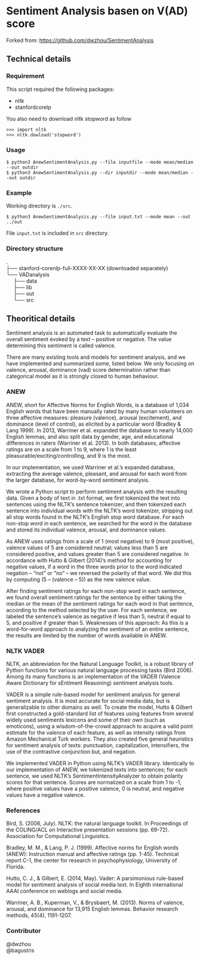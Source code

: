 # Sentiment Analysis basen on V(AD) score
Forked from: https://github.com/dwzhou/SentimentAnalysis

## Technical details
### Requirement
This script required the following packages:  
- nltk
- stanfordcorelp

You also need to download nltk stopword as follow

    >>> import nltk
    >>> nltk.dowload('stopword')
    
### Usage
    $ python3 AnewSentimentAnalysis.py --file inputfile --mode mean/median --out outdir
    $ python3 AnewSentimentAnalysis.py --dir inputdir --mode mean/median --out outdir

### Example
Working directory is `./src`.

    $ python3 AnewSentimentAnalysis.py --file input.txt --mode mean --out ../out

File `input.txt` is included in `src` directory.

### Directory structure
.  
├── stanford-corenlp-full-XXXX-XX-XX (downloaded separately)  
└── VADanalysis  
&nbsp;&nbsp;&nbsp;&nbsp;    ├── data  
&nbsp;&nbsp;&nbsp;&nbsp;    ├── lib  
&nbsp;&nbsp;&nbsp;&nbsp;    ├── out  
&nbsp;&nbsp;&nbsp;&nbsp;    └── src  


## Theoritical details
Sentiment analysis is an automated task to automatically evaluate the overall sentiment evoked by a text – positive or negative. The value determining this sentiment is called valence.

There are many existing tools and models for sentiment analysis, and we have implemented and summarized some, listed below. We only focusing on valence, arousal, dominance (vad) score determination rather than categorical model as it is strongly closed to human behaviour.

### ANEW

ANEW, short for Affective Norms for English Words, is a database of 1,034 English words that have been manually rated by many human volunteers on three affective measures: pleasure (valence), arousal (excitement), and dominance (level of control), as elicited by a particular word (Bradley & Lang 1999). In 2013, Warriner et al. expanded the database to nearly 14,000 English lemmas, and also split data by gender, age, and educational differences in raters (Warriner et al. 2013). In both databases, affective ratings are on a scale from 1 to 9, where 1 is the least pleasurable/exciting/controlling, and 9 is the most.

In our implementation, we used Warriner et al.’s expanded database, extracting the average valence, pleasant, and arousal for each word from the larger database, for word-by-word sentiment analysis.

We wrote a Python script to perform sentiment analysis with the resulting data. Given a body of text in .txt format, we first tokenized the text into sentences using the NLTK’s sentence tokenizer, and then tokenized each sentence into individual words with the NLTK’s word tokenizer, stripping out all stop words found in the NLTK’s English stop word database. For each non-stop word in each sentence, we searched for the word in the database and stored its individual valence, arousal, and dominance values.

As ANEW uses ratings from a scale of 1 (most negative) to 9 (most positive), valence values of 5 are considered neutral; values less than 5 are considered positive, and values greater than 5 are considered negative. In accordance with Hutto & Gilbert (2014)’s method for accounting for negative values, if a word in the three words prior to the word indicated negation – “not” or “no” – we reversed the polarity of that word. We did this by computing (5 – (valence – 5)) as the new valence value.

After finding sentiment ratings for each non-stop word in each sentence, we found overall sentiment ratings for the sentence by either taking the median or the mean of the sentiment ratings for each word in that sentence, according to the method selected by the user. For each sentence, we labeled the sentence’s valence as negative if less than 5, neutral if equal to 5, and positive if greater than 5.
Weaknesses of this approach: As this is a word-for-word approach to analyzing the sentiment of an entire sentence, the results are limited by the number of words available in ANEW.

### NLTK VADER
NLTK, an abbreviation for the Natural Language Toolkit, is a robust library of Python functions for various natural language processing tasks (Bird 2006). Among its many functions is an implementation of the VADER (Valence Aware Dictionary for sEntiment Reasoning) sentiment analysis tools.

VADER is a simple rule-based model for sentiment analysis for general sentiment analysis. It is most accurate for social media data, but is generalizable to other domains as well. To create the model, Hutto & Gilbert first constructed a gold-standard list of features using features from several widely used sentiments lexicons and some of their own (such as emoticons), using a wisdom-of-the-crowd approach to acquire a valid point estimate for the valence of each feature, as well as intensity ratings from Amazon Mechanical Turk workers. They also created five general heuristics for sentiment analysis of texts: punctuation, capitalization, intensifiers, the use of the contrastive conjunction but, and negation.
  
We implemented VADER in Python using NLTK’s VADER library. Identically to our implementation of ANEW, we tokenized texts into sentences; for each sentence, we used NLTK’s SentimentIntensityAnalyzer to obtain polarity scores for that sentence. Scores are normalized on a scale from 1 to -1, where positive values have a positive valence, 0 is neutral, and negative values have a negative valence.

### References
Bird, S. (2006, July). NLTK: the natural language toolkit. In Proceedings of the COLING/ACL
on Interactive presentation sessions (pp. 69-72). Association for Computational
Linguistics.

Bradley, M. M., & Lang, P. J. (1999). Affective norms for English words (ANEW): Instruction
manual and affective ratings (pp. 1-45). Technical report C-1, the center for research in
psychophysiology, University of Florida.

Hutto, C. J., & Gilbert, E. (2014, May). Vader: A parsimonious rule-based model for sentiment
analysis of social media text. In Eighth international AAAI conference on weblogs and
social media.

Warriner, A. B., Kuperman, V., & Brysbaert, M. (2013). Norms of valence, arousal, and
dominance for 13,915 English lemmas. Behavior research methods, 45(4), 1191-1207.

### Contributor
@dwzhou  
@bagustris  
